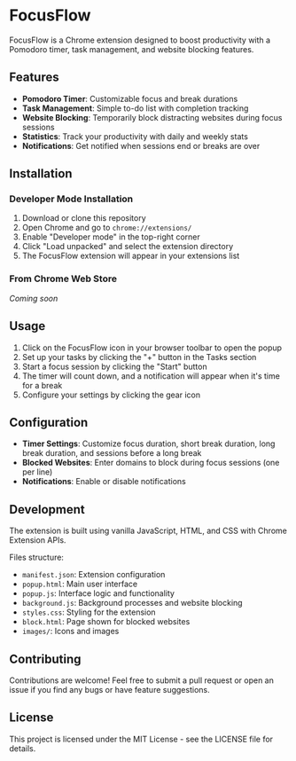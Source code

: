 # FocusFlow

FocusFlow is a Chrome extension designed to boost productivity with a Pomodoro timer, task management, and website blocking features.

## Features

- **Pomodoro Timer**: Customizable focus and break durations
- **Task Management**: Simple to-do list with completion tracking
- **Website Blocking**: Temporarily block distracting websites during focus sessions
- **Statistics**: Track your productivity with daily and weekly stats
- **Notifications**: Get notified when sessions end or breaks are over

## Installation

### Developer Mode Installation
1. Download or clone this repository
2. Open Chrome and go to `chrome://extensions/`
3. Enable "Developer mode" in the top-right corner
4. Click "Load unpacked" and select the extension directory
5. The FocusFlow extension will appear in your extensions list

### From Chrome Web Store
*Coming soon*

## Usage

1. Click on the FocusFlow icon in your browser toolbar to open the popup
2. Set up your tasks by clicking the "+" button in the Tasks section
3. Start a focus session by clicking the "Start" button
4. The timer will count down, and a notification will appear when it's time for a break
5. Configure your settings by clicking the gear icon

## Configuration

- **Timer Settings**: Customize focus duration, short break duration, long break duration, and sessions before a long break
- **Blocked Websites**: Enter domains to block during focus sessions (one per line)
- **Notifications**: Enable or disable notifications

## Development

The extension is built using vanilla JavaScript, HTML, and CSS with Chrome Extension APIs.

Files structure:
- `manifest.json`: Extension configuration
- `popup.html`: Main user interface
- `popup.js`: Interface logic and functionality
- `background.js`: Background processes and website blocking
- `styles.css`: Styling for the extension
- `block.html`: Page shown for blocked websites
- `images/`: Icons and images

## Contributing

Contributions are welcome! Feel free to submit a pull request or open an issue if you find any bugs or have feature suggestions.

## License

This project is licensed under the MIT License - see the LICENSE file for details. 